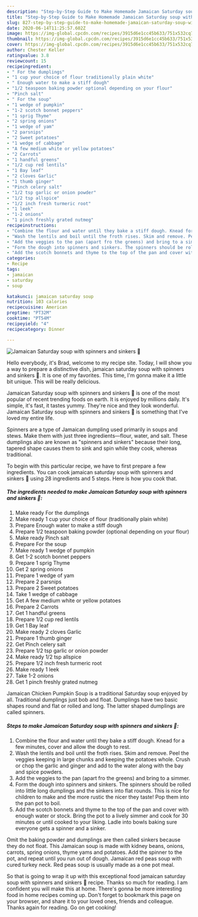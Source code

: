 ```yaml
---
description: "Step-by-Step Guide to Make Homemade Jamaican Saturday soup with spinners and sinkers 🌱"
title: "Step-by-Step Guide to Make Homemade Jamaican Saturday soup with spinners and sinkers 🌱"
slug: 827-step-by-step-guide-to-make-homemade-jamaican-saturday-soup-with-spinners-and-sinkers
date: 2020-06-14T11:25:57.602Z
image: https://img-global.cpcdn.com/recipes/3915d6e1cc45b633/751x532cq70/jamaican-saturday-soup-with-spinners-and-sinkers-🌱-recipe-main-photo.jpg
thumbnail: https://img-global.cpcdn.com/recipes/3915d6e1cc45b633/751x532cq70/jamaican-saturday-soup-with-spinners-and-sinkers-🌱-recipe-main-photo.jpg
cover: https://img-global.cpcdn.com/recipes/3915d6e1cc45b633/751x532cq70/jamaican-saturday-soup-with-spinners-and-sinkers-🌱-recipe-main-photo.jpg
author: Chester Keller
ratingvalue: 3.8
reviewcount: 15
recipeingredient:
- " For the dumplings"
- "1 cup your choice of flour traditionally plain white"
- " Enough water to make a stiff dough"
- "1/2 teaspoon baking powder optional depending on your flour"
- "Pinch salt"
- " For the soup"
- "1 wedge of pumpkin"
- "1-2 scotch bonnet peppers"
- "1 sprig Thyme"
- "2 spring onions"
- "1 wedge of yam"
- "2 parsnips"
- "2 Sweet potatoes"
- "1 wedge of cabbage"
- "A few medium white or yellow potatoes"
- "2 Carrots"
- "1 handful greens"
- "1/2 cup red lentils"
- "1 Bay leaf"
- "2 cloves Garlic"
- "1 thumb ginger"
- "Pinch celery salt"
- "1/2 tsp garlic or onion powder"
- "1/2 tsp allspice"
- "1/2 inch fresh turmeric root"
- "1 leek"
- "1-2 onions"
- "1 pinch freshly grated nutmeg"
recipeinstructions:
- "Combine the flour and water until they bake a stiff dough. Knead for a few minutes, cover and allow the dough to rest."
- "Wash the lentils and boil until the froth rises. Skim and remove. Peel the veggies keeping in large chunks and keeping the potatoes whole. Crush or chop the garlic and ginger and add to the water along with the bay and spice powders."
- "Add the veggies to the pan (apart fro the greens) and bring to a simmer."
- "Form the dough into spinners and sinkers. The spinners should be rolled into little long dumplings and the sinkers into flat rounds. This is nice for children to make and the more rustic the nicer they taste! Pop them into the pan pot to boil."
- "Add the scotch bonnets and thyme to the top of the pan and cover with enough water or stock. Bring the pot to a lively simmer and cook for 30 minutes or until cooked to your liking. Ladle into bowls baking sure everyone gets a spinner and a sinker."
categories:
- Recipe
tags:
- jamaican
- saturday
- soup

katakunci: jamaican saturday soup 
nutrition: 103 calories
recipecuisine: American
preptime: "PT32M"
cooktime: "PT54M"
recipeyield: "4"
recipecategory: Dinner

---
```



![Jamaican Saturday soup with spinners and sinkers 🌱](https://img-global.cpcdn.com/recipes/3915d6e1cc45b633/751x532cq70/jamaican-saturday-soup-with-spinners-and-sinkers-🌱-recipe-main-photo.jpg)

Hello everybody, it's Brad, welcome to my recipe site. Today, I will show you a way to prepare a distinctive dish, jamaican saturday soup with spinners and sinkers 🌱. It is one of my favorites. This time, I'm gonna make it a little bit unique. This will be really delicious.

Jamaican Saturday soup with spinners and sinkers 🌱 is one of the most popular of recent trending foods on earth. It is enjoyed by millions daily. It's simple, it's fast, it tastes yummy. They're nice and they look wonderful. Jamaican Saturday soup with spinners and sinkers 🌱 is something that I've loved my entire life.

Spinners are a type of Jamaican dumpling used primarily in soups and stews. Make them with just three ingredients—flour, water, and salt. These dumplings also are known as &#34;spinners and sinkers&#34; because their long, tapered shape causes them to sink and spin while they cook, whereas traditional.


To begin with this particular recipe, we have to first prepare a few ingredients. You can cook jamaican saturday soup with spinners and sinkers 🌱 using 28 ingredients and 5 steps. Here is how you cook that.

<!--inarticleads1-->

##### The ingredients needed to make Jamaican Saturday soup with spinners and sinkers 🌱:

1. Make ready  For the dumplings
1. Make ready 1 cup your choice of flour (traditionally plain white)
1. Prepare  Enough water to make a stiff dough
1. Prepare 1/2 teaspoon baking powder (optional depending on your flour)
1. Make ready Pinch salt
1. Prepare  For the soup
1. Make ready 1 wedge of pumpkin
1. Get 1-2 scotch bonnet peppers
1. Prepare 1 sprig Thyme
1. Get 2 spring onions
1. Prepare 1 wedge of yam
1. Prepare 2 parsnips
1. Prepare 2 Sweet potatoes
1. Take 1 wedge of cabbage
1. Get A few medium white or yellow potatoes
1. Prepare 2 Carrots
1. Get 1 handful greens
1. Prepare 1/2 cup red lentils
1. Get 1 Bay leaf
1. Make ready 2 cloves Garlic
1. Prepare 1 thumb ginger
1. Get Pinch celery salt
1. Prepare 1/2 tsp garlic or onion powder
1. Make ready 1/2 tsp allspice
1. Prepare 1/2 inch fresh turmeric root
1. Make ready 1 leek
1. Take 1-2 onions
1. Get 1 pinch freshly grated nutmeg


Jamaican Chicken Pumpkin Soup is a traditional Saturday soup enjoyed by all. Traditional dumplings just bob and float. Dumplings have two basic shapes round and flat or rolled and long. The latter shaped dumplings are called spinners. 

<!--inarticleads2-->

##### Steps to make Jamaican Saturday soup with spinners and sinkers 🌱:

1. Combine the flour and water until they bake a stiff dough. Knead for a few minutes, cover and allow the dough to rest.
1. Wash the lentils and boil until the froth rises. Skim and remove. Peel the veggies keeping in large chunks and keeping the potatoes whole. Crush or chop the garlic and ginger and add to the water along with the bay and spice powders.
1. Add the veggies to the pan (apart fro the greens) and bring to a simmer.
1. Form the dough into spinners and sinkers. The spinners should be rolled into little long dumplings and the sinkers into flat rounds. This is nice for children to make and the more rustic the nicer they taste! Pop them into the pan pot to boil.
1. Add the scotch bonnets and thyme to the top of the pan and cover with enough water or stock. Bring the pot to a lively simmer and cook for 30 minutes or until cooked to your liking. Ladle into bowls baking sure everyone gets a spinner and a sinker.


Omit the baking powder and dumplings are then called sinkers because they do not float. This Jamaican soup is made with kidney beans, onions, carrots, spring onions, thyme yams and potatoes. Add the spinner to the pot, and repeat until you run out of dough. Jamaican red peas soup with cured turkey neck. Red peas soup is usually made as a one pot meal. 

So that is going to wrap it up with this exceptional food jamaican saturday soup with spinners and sinkers 🌱 recipe. Thanks so much for reading. I am confident you will make this at home. There's gonna be more interesting food in home recipes coming up. Don't forget to bookmark this page on your browser, and share it to your loved ones, friends and colleague. Thanks again for reading. Go on get cooking!
